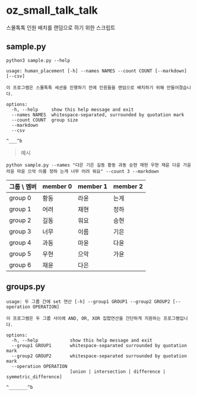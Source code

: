 # oz_small_talk_talk
스몰톡톡 인원 배치를 랜덤으로 하기 위한 스크립트

## sample.py

```
python3 sample.py --help
```

```
usage: human_placement [-h] --names NAMES --count COUNT [--markdown] [--csv]

이 프로그램은 스몰톡톡 세션을 진행하기 전에 인원들을 랜덤으로 배치하기 위해 만들어졌습니다.

options:
  -h, --help     show this help message and exit
  --names NAMES  whitespace-separated, surrounded by quotation mark
  --count COUNT  group size
  --markdown
  --csv

^___^b
```

> 예시

```
python sample.py --names "다은 기은 길동 황동 과동 승현 재현 우현 재윤 다윤 가윤 라윤 마윤 으악 이름 정하 는게 너무 어려 워요" --count 3 --markdown
```

| 그룹 \ 멤버 | member 0 | member 1 | member 2 |
| --- | --- | --- | --- |
| group 0 | 황동 | 라윤 | 는게 |
| group 1 | 어려 | 재현 | 정하 |
| group 2 | 길동 | 워요 | 승현 |
| group 3 | 너무 | 이름 | 기은 |
| group 4 | 과동 | 마윤 | 다윤 |
| group 5 | 우현 | 으악 | 가윤 |
| group 6 | 재윤 | 다은 |  |

## groups.py

```
usage: 두 그룹 간에 set 연산 [-h] --group1 GROUP1 --group2 GROUP2 [--operation OPERATION]

이 프로그램은 두 그룹 사이에 AND, OR, XOR 집합연산을 간단하게 지원하는 프로그램입니다.

options:
  -h, --help            show this help message and exit
  --group1 GROUP1       whitespace-separated surrounded by quotation mark
  --group2 GROUP2       whitespace-separated surrounded by quotation mark
  --operation OPERATION
                        [union | intersection | difference | symmetric_difference]

^_______^b
```

